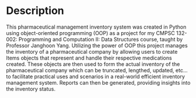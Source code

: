 # Description
This pharmaceutical management inventory system was created in Python using 
object-oriented programming (OOP) as a project for my CMPSC 132-002: Programming
and Computation II: Data Structures course, taught by Professor Janghoon Yang. Utilizing 
the power of OOP this project manages the inventory of a pharmaceutical company by 
allowing users to create Items objects that represent and handle their respective 
medications created. These objects are then used to form the actual inventory of the 
pharmaceutical company which can be truncated, lengthed, updated, etc… to facilitate 
practical uses and scenarios in a real-world efficient inventory management system. 
Reports can then be generated, providing insights into the inventory status.

